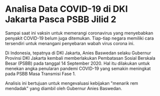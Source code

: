 # Analisa Data COVID-19 di DKI Jakarta Pasca PSBB Jilid 2
Sampai saat ini vaksin untuk memerangi coronavirus yang menyebabkan penyakit COVID-19 belum juga ditemukan. Tiap-tiap negara memiliki cara tersendiri untuk menangani penyebaran wabah virus corona ini. 

Di Indonesia, tepatnya di DKI Jakarta, Anies Baswedan selaku Gubernur Provinsi DKI Jakarta kembali memberlakukan Pembatasan Sosial Berskala Besar (PSBB) pada tanggal 14 September 2020. Hal itu dilakukan untuk menekan angka penularan pandemi COVID-19 yang semakin meningkat pada PSBB Masa Transmisi Fase 1. 
 
Analisis ini bertujuan untuk mengevaluasi kebijakan "menarik rem mendadak" yang diambil oleh Gubernur Anies Baswedan.

